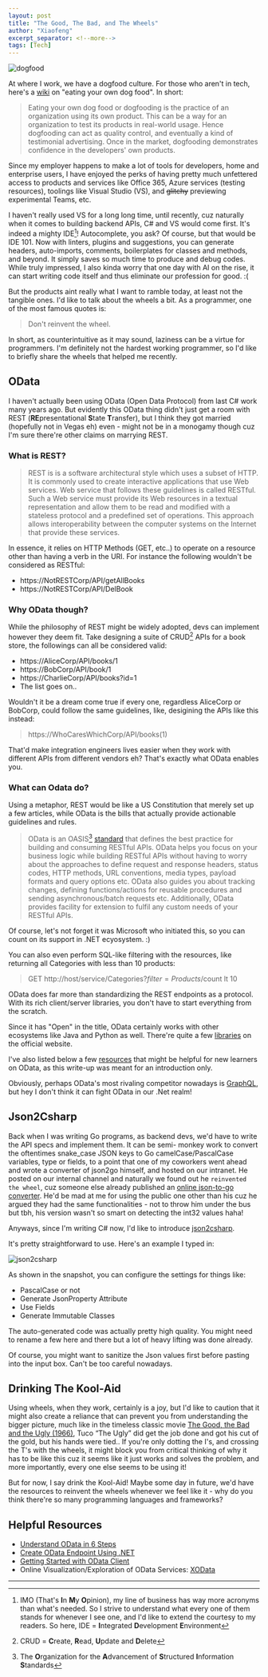 ```yaml
---
layout: post
title: "The Good, The Bad, and The Wheels"
author: "Xiaofeng"
excerpt_separator: <!--more-->
tags: [Tech]
---
```


![dogfood](../assets/images/20210313/dogfood.jpg)

At where I work, we have a dogfood culture. <!--more--> For those who aren't in tech, here's a [wiki](https://en.wikipedia.org/wiki/Eating_your_own_dog_food) on "eating your own dog food". In short:

> Eating your own dog food or dogfooding is the practice of an organization using its own product. This can be a way for an organization to test its products in real-world usage. Hence dogfooding can act as quality control, and eventually a kind of testimonial advertising. Once in the market, dogfooding demonstrates confidence in the developers' own products.

Since my employer happens to make a lot of tools for developers, home and enterprise users, I have enjoyed the perks of having pretty much unfettered access to products and services like Office 365, Azure services (testing resources), toolings like Visual Studio (VS), and ~~glitchy~~ previewing experimental Teams, etc.

I haven't really used VS for a long long time, until recently, cuz naturally when it comes to building backend APIs, C# and VS would come first. It's indeed a mighty IDE[^fn1]! Autocomplete, you ask? Of course, but that would be IDE 101. Now with linters, plugins and suggestions, you can generate headers, auto-imports, comments, boilerplates for classes and methods, and beyond. It simply saves so much time to produce and debug codes. While truly impressed, I also kinda worry that one day with AI on the rise, it can start writing code itself and thus eliminate our profession for good. :( 

But the products aint really what I want to ramble today, at least not the tangible ones. I'd like to talk about the wheels a bit. As a programmer, one of the most famous quotes is:

> Don't reinvent the wheel.

In short, as counterintuitive as it may sound, laziness can be a virtue for programmers. I'm definitely not the hardest working programmer, so I'd like to briefly share the wheels that helped me recently.  

## OData

I haven't actually been using OData (Open Data Protocol) from last C# work many years ago. But evidently this OData thing didn't just get a room with REST (**RE**presentational **S**tate **T**ransfer), but I think they got married (hopefully not in Vegas eh) even - might not be in a monogamy though cuz I'm sure there're other claims on marrying REST.  

### What is REST?

> REST is is a software architectural style which uses a subset of HTTP. It is commonly used to create interactive applications that use Web services. Web service that follows these guidelines is called RESTful. Such a Web service must provide its Web resources in a textual representation and allow them to be read and modified with a stateless protocol and a predefined set of operations. This approach allows interoperability between the computer systems on the Internet that provide these services.

In essence, it relies on HTTP Methods (GET, etc..) to operate on a resource other than having a verb in the URI. For instance the following wouldn't be considered as RESTful:

* https://NotRESTCorp/API/getAllBooks
* https://NotRESTCorp/API/DelBook

### Why OData though?

While the philosophy of REST might be widely adopted, devs can implement however they deem fit. Take designing a suite of CRUD[^fn2] APIs for a book store, the followings can all be considered valid:

* https://AliceCorp/API/books/1
* https://BobCorp/API/book/1
* https://CharlieCorp/API/books?id=1
* The list goes on..

Wouldn't it be a dream come true if every one, regardless AliceCorp or BobCorp, could follow the same guidelines, like, desigining the APIs like this instead:

> https://WhoCaresWhichCorp/API/books(1)

That'd make integration engineers lives easier when they work with different APIs from different vendors eh? That's exactly what OData enables you.

### What can Odata do?

Using a metaphor, REST would be like a US Constitution that merely set up a few articles, while OData is the bills that actually provide actionable guidelines and rules.  

> OData is an OASIS[^fn3] [standard](https://www.oasis-open.org/committees/tc_home.php?wg_abbrev=odata) that defines the best practice for building and consuming RESTful APIs. OData helps you focus on your business logic while building RESTful APIs without having to worry about the approaches to define request and response headers, status codes, HTTP methods, URL conventions, media types, payload formats and query options etc. OData also guides you about tracking changes, defining functions/actions for reusable procedures and sending asynchronous/batch requests etc. Additionally, OData provides facility for extension to fulfil any custom needs of your RESTful APIs.

Of course, let's not forget it was Microsoft who initiated this, so you can count on its support in .NET ecyosystem. :)

You can also even perform SQL-like filtering with the resources, like returning all Categories with less than 10 products:

> GET http://host/service/Categories?$filter=Products/$count lt 10

OData does far more than standardizing the REST endpoints as a protocol. With its rich client/server libraries, you don't have to start everything from the scratch. 

Since it has "Open" in the title, OData certainly works with other ecosystems like Java and Python as well. There're quite a few [libraries](https://www.odata.org/libraries/) on the official website.

I've also listed below a few [resources](#helpfullinks) that might be helpful for new learners on OData, as this write-up was meant for an introduction only.

Obviously, perhaps OData's most rivaling competitor nowadays is [GraphQL](https://graphql.org/), but hey I don't think it can fight OData in our .Net realm!

## Json2Csharp 

Back when I was writing Go programs, as backend devs, we'd have to write the API specs and implement them. It can be semi- monkey work to convert the oftentimes snake_case JSON keys to Go camelCase/PascalCase variables, type or fields, to a point that one of my coworkers went ahead and wrote a converter of json2go himself, and hosted on our intranet. He posted on our internal channel and naturally we found out he `reinvented the wheel`, cuz someone else already published an [online json-to-go converter](https://mholt.github.io/json-to-go/). He'd be mad at me for using the public one other than his cuz he argued they had the same functionalities - not to throw him under the bus but tbh, his version wasn't so smart on detecting the int32 values haha!

Anyways, since I'm writing C# now, I'd like to introduce [json2csharp](https://json2csharp.com/).

It's pretty straightforward to use. Here's an example I typed in:

![json2csharp](../assets/images/20210313/json2csharp.jpg)

As shown in the snapshot, you can configure the settings for things like:

* PascalCase or not
* Generate JsonProperty Attribute
* Use Fields
* Generate Immutable Classes

The auto-generated code was actually pretty high quality. You might need to rename a few here and there but a lot of heavy lifting was done already.

Of course, you might want to sanitize the Json values first before pasting into the input box. Can't be too careful nowadays.

## Drinking The Kool-Aid

Using wheels, when they work, certainly is a joy, but I'd like to caution that it might also create a reliance that can prevent you from understanding the bigger picture, much like in the timeless classic movie [The Good, the Bad and the Ugly (1966)](https://www.imdb.com/title/tt0060196/), Tuco “The Ugly” did get the job done and got his cut of the gold, but his hands were tied.. If you're only dotting the I's, and crossing the T's with the wheels, it might block you from critical thinking of why it has to be like this cuz it seems like it just works and solves the problem, and more importantly, every one else seems to be using it!

But for now, I say drink the Kool-Aid! Maybe some day in future, we'd have the resources to reinvent the wheels whenever we feel like it - why do you think there're so many programming languages and frameworks?

## Helpful Resources<a name="helpfullinks"></a>

* [Understand OData in 6 Steps](https://www.odata.org/getting-started/understand-odata-in-6-steps/)
* [Create OData Endpoint Using .NET](https://docs.microsoft.com/en-us/aspnet/web-api/overview/odata-support-in-aspnet-web-api/odata-v4/create-an-odata-v4-endpoint)
* [Getting Started with OData Client](https://docs.microsoft.com/en-us/odata/client/getting-started)
* Online Visualization/Exploration of OData Services: [XOData](https://pragmatiqa.com/xodata/)

---

[^fn1]: IMO (That's **I**n **M**y **O**pinion), my line of business has way more acronyms than what's needed. So I strive to understand what every one of them stands for whenever I see one, and I'd like to extend the courtesy to my readers. So here, IDE = **I**ntegrated **D**evelopment **E**nvironment
[^fn2]: CRUD = **C**reate, **R**ead, **U**pdate and **D**elete
[^fn3]: The **O**rganization for the **A**dvancement of **S**tructured **I**nformation **S**tandards
